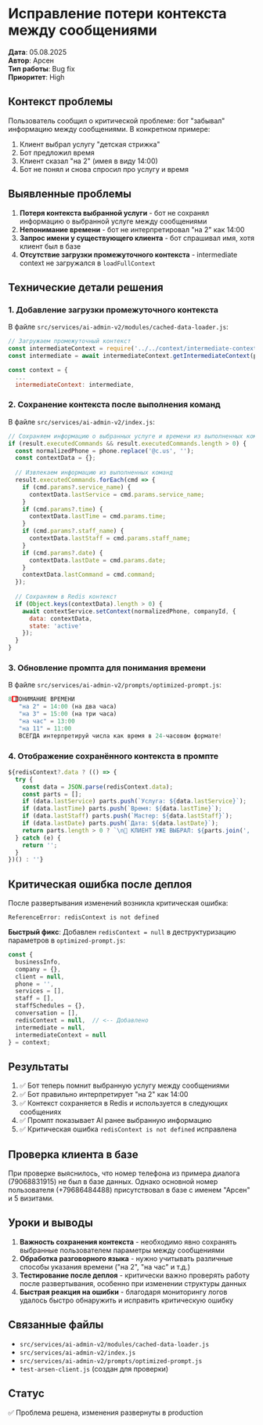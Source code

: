 # Исправление потери контекста между сообщениями

**Дата**: 05.08.2025  
**Автор**: Арсен  
**Тип работы**: Bug fix  
**Приоритет**: High  

## Контекст проблемы

Пользователь сообщил о критической проблеме: бот "забывал" информацию между сообщениями. В конкретном примере:
1. Клиент выбрал услугу "детская стрижка"
2. Бот предложил время
3. Клиент сказал "на 2" (имея в виду 14:00)
4. Бот не понял и снова спросил про услугу и время

## Выявленные проблемы

1. **Потеря контекста выбранной услуги** - бот не сохранял информацию о выбранной услуге между сообщениями
2. **Непонимание времени** - бот не интерпретировал "на 2" как 14:00
3. **Запрос имени у существующего клиента** - бот спрашивал имя, хотя клиент был в базе
4. **Отсутствие загрузки промежуточного контекста** - intermediate context не загружался в `loadFullContext`

## Технические детали решения

### 1. Добавление загрузки промежуточного контекста
В файле `src/services/ai-admin-v2/modules/cached-data-loader.js`:
```javascript
// Загружаем промежуточный контекст
const intermediateContext = require('../../context/intermediate-context');
const intermediate = await intermediateContext.getIntermediateContext(phone);

const context = {
  ...
  intermediateContext: intermediate,
```

### 2. Сохранение контекста после выполнения команд
В файле `src/services/ai-admin-v2/index.js`:
```javascript
// Сохраняем информацию о выбранных услуге и времени из выполненных команд
if (result.executedCommands && result.executedCommands.length > 0) {
  const normalizedPhone = phone.replace('@c.us', '');
  const contextData = {};
  
  // Извлекаем информацию из выполненных команд
  result.executedCommands.forEach(cmd => {
    if (cmd.params?.service_name) {
      contextData.lastService = cmd.params.service_name;
    }
    if (cmd.params?.time) {
      contextData.lastTime = cmd.params.time;
    }
    if (cmd.params?.staff_name) {
      contextData.lastStaff = cmd.params.staff_name;
    }
    if (cmd.params?.date) {
      contextData.lastDate = cmd.params.date;
    }
    contextData.lastCommand = cmd.command;
  });
  
  // Сохраняем в Redis контекст
  if (Object.keys(contextData).length > 0) {
    await contextService.setContext(normalizedPhone, companyId, {
      data: contextData,
      state: 'active'
    });
  }
}
```

### 3. Обновление промпта для понимания времени
В файле `src/services/ai-admin-v2/prompts/optimized-prompt.js`:
```javascript
8️⃣ ПОНИМАНИЕ ВРЕМЕНИ
   "на 2" = 14:00 (на два часа)
   "на 3" = 15:00 (на три часа)
   "на час" = 13:00
   "на 11" = 11:00
   ВСЕГДА интерпретируй числа как время в 24-часовом формате!
```

### 4. Отображение сохранённого контекста в промпте
```javascript
${redisContext?.data ? (() => {
  try {
    const data = JSON.parse(redisContext.data);
    const parts = [];
    if (data.lastService) parts.push(`Услуга: ${data.lastService}`);
    if (data.lastTime) parts.push(`Время: ${data.lastTime}`);
    if (data.lastStaff) parts.push(`Мастер: ${data.lastStaff}`);
    if (data.lastDate) parts.push(`Дата: ${data.lastDate}`);
    return parts.length > 0 ? `\n🔴 КЛИЕНТ УЖЕ ВЫБРАЛ: ${parts.join(', ')}` : '';
  } catch (e) {
    return '';
  }
})() : ''}
```

## Критическая ошибка после деплоя

После развертывания изменений возникла критическая ошибка:
```
ReferenceError: redisContext is not defined
```

**Быстрый фикс**: Добавлен `redisContext = null` в деструктуризацию параметров в `optimized-prompt.js`:
```javascript
const { 
  businessInfo, 
  company = {},
  client = null,
  phone = '',
  services = [], 
  staff = [], 
  staffSchedules = {},
  conversation = [],
  redisContext = null,  // <-- Добавлено
  intermediate = null,
  intermediateContext = null
} = context;
```

## Результаты

1. ✅ Бот теперь помнит выбранную услугу между сообщениями
2. ✅ Бот правильно интерпретирует "на 2" как 14:00
3. ✅ Контекст сохраняется в Redis и используется в следующих сообщениях
4. ✅ Промпт показывает AI ранее выбранную информацию
5. ✅ Критическая ошибка `redisContext is not defined` исправлена

## Проверка клиента в базе

При проверке выяснилось, что номер телефона из примера диалога (79068831915) не был в базе данных. Однако основной номер пользователя (+79686484488) присутствовал в базе с именем "Арсен" и 5 визитами.

## Уроки и выводы

1. **Важность сохранения контекста** - необходимо явно сохранять выбранные пользователем параметры между сообщениями
2. **Обработка разговорного языка** - нужно учитывать различные способы указания времени ("на 2", "на час" и т.д.)
3. **Тестирование после деплоя** - критически важно проверять работу после развертывания, особенно при изменении структуры данных
4. **Быстрая реакция на ошибки** - благодаря мониторингу логов удалось быстро обнаружить и исправить критическую ошибку

## Связанные файлы

- `src/services/ai-admin-v2/modules/cached-data-loader.js`
- `src/services/ai-admin-v2/index.js`
- `src/services/ai-admin-v2/prompts/optimized-prompt.js`
- `test-arsen-client.js` (создан для проверки)

## Статус

✅ Проблема решена, изменения развернуты в production